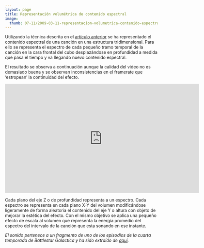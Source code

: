 ```yaml
---
layout: page
title: Representación volumétrica de contenido espectral
image:
  thumb: 07-11/2009-03-11-representacion-volumetrica-contenido-espectral.jpg
---
```


Utilizando la técnica descrita en el <a href="http://www.laciudadela.net/content/2009-03-10/representacion-de-campos-escalares-tridimensionales" target="_blank">artículo anterior</a> se ha representado el contenido espectral de una canción en una estructura tridimensional. Para ello se representa el espectro de cada pequeño tramo temporal de la canción en la cara frontal del cubo desplazándose en profundidad a medida que pasa el tiempo y va llegando nuevo contenido espectral.

El resultado se observa a continuación aunque la calidad del video no es demasiado buena y se observan inconsistencias en el framerate que ‘estropean’ la continuidad del efecto.

<div class="flex-video">
  <iframe id="ytplayer" type="text/html" width="640" height="360"
    src="https://youtube.com/embed/x8vtptPm2tQ"
    frameborder="0"></iframe>
</div>

Cada plano del eje Z o de profundidad representa a un espectro. Cada espectro se representa en cada plano X-Y del volumen modificándose ligeramente de forma aleatoria el contenido del eje Y o altura con objeto de mejorar la estética del efecto. Con el mismo objetivo se aplica una pequeño efecto de escala al volumen que representa la energía promedio del espectro del intervalo de la canción que esta sonando en ese instante.

<em>El sonido pertenece a un fragmento de uno de los episodios de la cuarta temporada de Battlestar Galactica y ha sido extraído de </em><a href="http://www.youtube.com/watch?v=h4LhljdbuMc" target="_blank"><em>aquí</em></a><em>.</em>